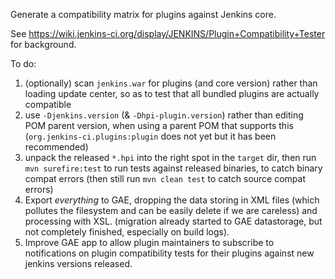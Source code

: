 Generate a compatibility matrix for plugins against Jenkins core.

See https://wiki.jenkins-ci.org/display/JENKINS/Plugin+Compatibility+Tester for background.

To do:

1. (optionally) scan `jenkins.war` for plugins (and core version) rather than loading update center, so as to test that all bundled plugins are actually compatible
2. use `-Djenkins.version` (& `-Dhpi-plugin.version`) rather than editing POM parent version, when using a parent POM that supports this (`org.jenkins-ci.plugins:plugin` does not yet but it has been recommended)
3. unpack the released `*.hpi` into the right spot in the `target` dir, then run `mvn surefire:test` to run tests against released binaries, to catch binary compat errors (then still run `mvn clean test` to catch source compat errors)
4. Export *everything* to GAE, dropping the data storing in XML files (which pollutes the filesystem and can be easily delete if we are careless) and processing with XSL. (migration already started to GAE datastorage, but not completely finished, especially on build logs).
5. Improve GAE app to allow plugin maintainers to subscribe to notifications on plugin compatibility tests for their plugins against new jenkins versions released.
